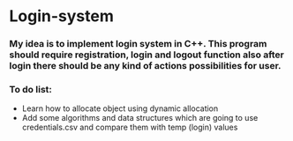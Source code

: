 <h1>Login-system</h1>
<h3>My idea is to implement login system in C++. This program should require registration, 
login and logout function also after login there should be any kind of actions possibilities for user.</h3>
<h3>To do list:</h3>
<ul>
    <li>Learn how to allocate object using dynamic allocation</li>
    <li>Add some algorithms and data structures which are going to use credentials.csv and compare them with temp (login) values</li>
</ul>